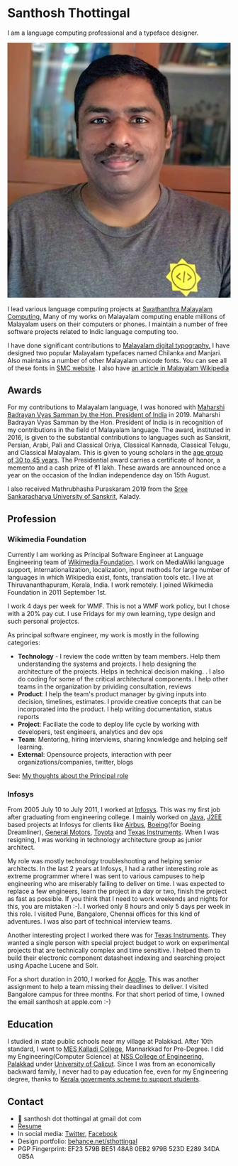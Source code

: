 # Santhosh Thottingal

I am a language computing professional and a typeface designer.

![](<../.gitbook/assets/image (10).png>)

I lead various language computing projects at [Swathanthra Malayalam Computing.](http://smc.org.in) Many of my works on Malayalam computing enable millions of Malayalam users on their computers or phones. I maintain a number of free software projects related to Indic language computing too.

I have done significant contributions to [Malayalam digital typography.](../malayalam-computing/fonts/) I have designed two popular Malayalam typefaces named Chilanka and Manjari. Also maintains a number of other Malayalam unicode fonts. You can see all of these fonts in [SMC website](https://smc.org.in/fonts/). I also have [an article in Malayalam Wikipedia](https://ml.wikipedia.org/wiki/%E0%B4%B8%E0%B4%A8%E0%B5%8D%E0%B4%A4%E0%B5%8B%E0%B4%B7%E0%B5%8D\_%E0%B4%A4%E0%B5%8B%E0%B4%9F%E0%B5%8D%E0%B4%9F%E0%B4%BF%E0%B4%99%E0%B5%8D%E0%B4%99%E0%B5%BD)

## Awards

For my contributions to Malayalam language, I was honored with [Maharshi Badrayan Vyas Samman by the Hon. President of India](http://pib.gov.in/PressReleseDetailm.aspx?PRID=1582056) in 2019. Maharshi Badrayan Vyas Samman by the Hon. President of India is in recognition of my contributions in the field of Malayalam language. The award, instituted in 2016, is given to the substantial contributions to languages such as Sanskrit, Persian, Arabi, Pali and Classical Oriya, Classical Kannada, Classical Telugu, and Classical Malayalam. This is given to young scholars in the [age group of 30 to 45 years](https://mhrd.gov.in/sites/upload\_files/mhrd/files/advertisment/presidential\_awards\_en.pdf). The Presidential award carries a certificate of honor, a memento and a cash prize of ₹1 lakh. These awards are announced once a year on the occasion of the Indian independence day on 15th August.

I also received Mathrubhasha Puraskaram 2019 from the [Sree Sankaracharya University of Sanskrit](https://ssus.ac.in/), Kalady.

## Profession

### Wikimedia Foundation

Currently I am working as Principal Software Engineer at Language Engineering team of [Wikimedia Foundation](https://wikimediafoundation.org). I work on MediaWiki language support, internationalization, localization, input methods for large number of languages in which Wikipedia exist, fonts, translation tools etc. I live at Thiruvananthapuram, Kerala, India. I work remotely. I joined Wikimedia Foundation in 2011 September 1st.&#x20;

I work 4 days per week for WMF. This is not a WMF work policy, but I chose with a 20% pay cut. I use Fridays for my own learning, type design and such personal projectcs.

As principal software engineer, my work is mostly in the following categories:

* **Technology** - I review the code written by team members. Help them understanding the systems and projects. I help designing the architecture of the projects. Helps in technical decision making. . I also do coding for some of the critical architectural components. I help other teams in the organization by prividing consultation, reviews
* **Product**: I help the team's product manager by giving inputs into decision, timelines, estimates. I provide creative concepts that can be incorporated into the product. I help writing documentation, status reports
* **Project**: Faciliate the code to deploy life cycle by working with developers, test engineers, analytics and dev ops
* **Team**: Mentoring, hiring interviews, sharing knowledge and helping self learning.
* **External**: Opensource projects, interaction with peer organizations/companies, twitter, blogs

See: [My thoughts about the Principal role](https://www.galiglobal.com/blog/2021/20210313-The-principal-role.html)

### Infosys

From 2005 July 10 to July 2011, I worked at [Infosys](https://en.wikipedia.org/wiki/Infosys). This was my first job after graduating from engineering college. I mainly worked on [Java](https://en.wikipedia.org/wiki/Java\_\(programming\_language\)), [J2EE](https://en.wikipedia.org/wiki/Jakarta\_EE) based projects at Infosys for clients like [Airbus](https://en.wikipedia.org/wiki/Airbus), [Boeing](https://en.wikipedia.org/wiki/Boeing)(for Boeing Dreamliner), [General Motors](https://en.wikipedia.org/wiki/General\_Motors), [Toyota](https://en.wikipedia.org/wiki/Toyota) and [Texas Instruments](https://en.wikipedia.org/wiki/Texas\_Instruments). When I was resigning, I was working in technology architecture group as junior architect.&#x20;

My role was mostly technology troubleshooting and helping senior architects. In the last 2 years at Infosys, I had a rather interesting role as extreme programmer where I was sent to various campuses to help engineering who are miserably failing to deliver on time. I was expected to replace a few engineers, learn the project in a day or two, finish the project as fast as possible. If you think that I need to work weekends and nights for this, you are mistaken :-). I worked only 8 hours and only 5 days per week in this role. I visited Pune, Bangalore, Chennai offices for this kind of adventures.  I was also part of technical interview teams.

Another interesting project I worked there was for [Texas Instruments](https://en.wikipedia.org/wiki/Texas\_Instruments). They wanted a single person with special project budget to work on experimental projects that are technically complex and time sensitive. I helped them to build their electronic component datasheet indexing and searching project using Apache Lucene and Solr.

For a short duration in 2010, I worked for [Apple](https://en.wikipedia.org/wiki/Apple\_Inc.). This was another assignment to help a team missing their deadlines to deliver. I visited Bangalore campus for three months. For that short period of time, I owned the email santhosh at apple.com :-)&#x20;

## Education

I studied in state public schools near my village at Palakkad. After 10th standard, I went to [MES Kalladi College](https://en.wikipedia.org/wiki/MES\_Kalladi\_College), Mannarkkad for Pre-Degree. I did my Engineering(Computer Science) at [NSS College of Engineering, Palakkad](https://en.wikipedia.org/wiki/NSS\_College\_of\_Engineering) under [University of Calicut](https://en.wikipedia.org/wiki/University\_of\_Calicut). Since I was from an economically backward family, I never had to pay education fee, even for my Engineering degree, thanks to [Kerala goverments scheme to support students](http://bcdd.kerala.gov.in/schemes/educational-schemes/educational-assistance-under-kpcr/).

## Contact

* 📧 santhosh dot thottingal at  gmail dot com
* [Resume](http://thottingal.in/documents/SanthoshResume2017.pdf)
* In social media: [Twitter](https://twitter.com/santhoshtr), [Facebook](https://www.facebook.com/santhosh.thottingal)
* Design portfolio: [behance.net/sthottingal](https://behance.net/sthottingal)
* PGP Fingerprint: EF23 579B BE51 48A8 0EB2 979B 523D E289 34DA 0B5A

